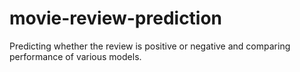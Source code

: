 # movie-review-prediction
Predicting whether the review is positive or negative and comparing performance of various models.
